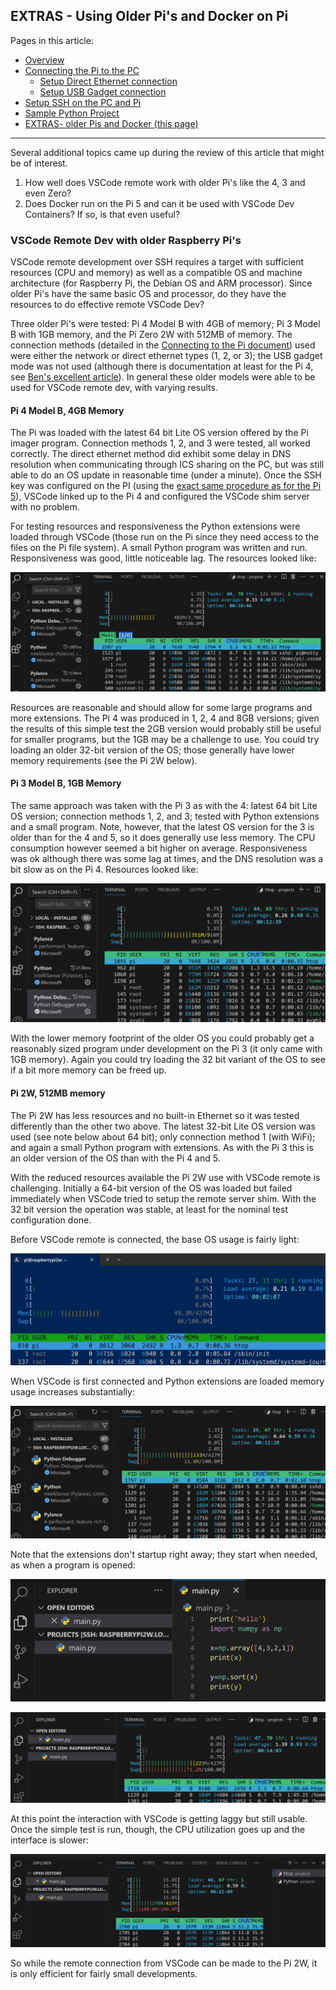 ## EXTRAS - Using Older Pi's and Docker on Pi

Pages in this article:
- [Overview](./)
- [Connecting the Pi to the PC](rpi-connect-pc.md)
  - [Setup Direct Ethernet connection](rpi-vscode-ethernet)
  - [Setup USB Gadget connection](rpi-usb-gadget)
- [Setup SSH on the PC and Pi](rpi-ssh-vscode-setup)
- [Sample Python Project](python_sample_project)
- [EXTRAS- older Pis and Docker (this page)](rpi-vscode-extras.md)
<hr />
Several additional topics came up during the review of this article that might be of interest.

1. How well does VSCode remote work with older Pi's like the 4, 3 and even Zero?
2. Does Docker run on the Pi 5 and can it be used with VSCode Dev Containers?  If so, is that even useful?

### VSCode Remote Dev with older Raspberry Pi's

VSCode remote development over SSH requires a target with sufficient resources (CPU and memory) as well as a compatible OS and machine architecture (for Raspberry Pi, the Debian OS and ARM processor).  Since older Pi's have the same basic OS and processor, do they have the resources to do effective remote VSCode Dev?  

Three older Pi's were tested: Pi 4 Model B with 4GB of memory; Pi 3 Model B with 1GB memory, and the Pi Zero 2W with 512MB of memory.  The connection methods (detailed in the [Connecting to the Pi document](rpi-connect-pc.md)) used were either the network or direct ethernet types (1, 2, or 3); the USB gadget mode was not used (although there is documentation at least for the Pi 4, see [Ben's excellent article](https://www.hardill.me.uk/wordpress/2019/11/02/pi4-usb-c-gadget/)).  In general these older models were able to be used for VSCode remote dev, with varying results.

#### Pi 4 Model B, 4GB Memory

The Pi was loaded with the latest 64 bit Lite OS version offered by the Pi imager program.  Connection methods 1, 2, and 3 were tested, all worked correctly.  The direct ethernet method did exhibit some delay in DNS resolution when communicating through ICS sharing on the PC, but was still able to do an OS update in reasonable time (under a minute).  Once the SSH key was configured on the PI (using the [exact same procedure as for the Pi 5](rpi-ssh-vscode-setup.md)), VSCode linked up to the Pi 4 and configured the VSCode shim server with no problem.

For testing resources and responsiveness the Python extensions were loaded through VSCode (those run on the Pi since they need access to the files on the Pi file system).  A small Python program was written and run.  Responsiveness was good, little noticeable lag.  The resources looked like:

![pi4htop](images/Pi4-htop.png)

Resources are reasonable and should allow for some large programs and more extensions.  The Pi 4 was produced in 1, 2, 4 and 8GB versions; given the results of this simple test the 2GB version would probably still be useful for smaller programs, but the 1GB may be a challenge to use.  You could try loading an older 32-bit version of the OS; those generally have lower memory requirements (see the Pi 2W below).

#### Pi 3 Model B, 1GB Memory

The same approach was taken with the Pi 3 as with the 4: latest 64 bit Lite OS version; connection methods 1, 2, and 3; tested with Python extensions and a small program.  Note, however, that the latest OS version for the 3 is older than for the 4 and 5, so it does generally use less memory.  The CPU consumption however seemed a bit higher on average.  Responsiveness was ok although there was some lag at times, and the DNS resolution was a bit slow as on the Pi 4.  Resources looked like:

![pi3htop](images/Pi3-htop.png)

With the lower memory footprint of the older OS you could probably get a reasonably sized program under development on the Pi 3 (it only came with 1GB memory).  Again you could try loading the 32 bit variant of the OS to see if a bit more memory can be freed up.

#### Pi 2W, 512MB memory

The Pi 2W has less resources and no built-in Ethernet so it was tested differently than the other two above.  The latest 32-bit Lite OS version was used (see note below about 64 bit); only connection method 1 (with WiFi); and again a small Python program with extensions.  As with the Pi 3 this is an older version of the OS than with the Pi 4 and 5.

With the reduced resources available the Pi 2W use with VSCode remote is challenging.  Initially a 64-bit version of the OS was loaded but failed immediately when VSCode tried to setup the remote server shim.  With the 32 bit version the operation was stable, at least for the nominal test configuration done.

Before VSCode remote is connected, the base OS usage is fairly light:

![pi2w-base](images/pi2w-base.png)

When VSCode is first connected and Python extensions are loaded memory usage increases substantially:

![pi2w-vsc-2](images/pi2w-vsc-2.png)

Note that the extensions don't startup right away; they start when needed, as when a program is opened:

![pi2w-vsc-6](images/pi2w-vsc-6.png)

![pi2w-vsc-3](images/pi2w-vsc-3.png)

At this point the interaction with VSCode is getting laggy but still usable.  Once the simple test is run, though, the CPU utilization goes up and the interface is slower:

![pi2w-vsc-5](images/pi2w-vsc-5.png)

So while the remote connection from VSCode can be made to the Pi 2W, it is only efficient for fairly small developments.




